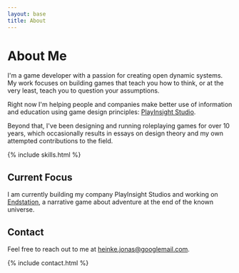 ```yaml
---
layout: base
title: About
---
```


# About Me

I'm a game developer with a passion for creating open dynamic systems. My work focuses on building games that teach you how to think, or at the very least, teach you to question your assumptions.

Right now I'm helping people and companies make better use of information and education using game design principles: [PlayInsight Studio](https://playinsightstudios.com/).

Beyond that, I've been designing and running roleplaying games for over 10 years, which occasionally results in essays on design theory and my own attempted contributions to the field.

{% include skills.html %}

## Current Focus

I am currently building my company PlayInsight Studios and working on [Endstation](/projects/endstation), a narrative game about adventure at the end of the known universe.

## Contact

Feel free to reach out to me at [heinke.jonas@googlemail.com](mailto:heinke.jonas@googlemail.com).

{% include contact.html %} 